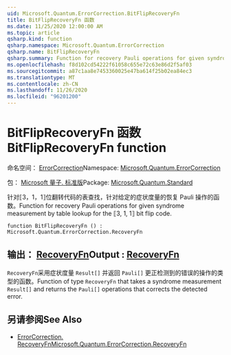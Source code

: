 ```yaml
---
uid: Microsoft.Quantum.ErrorCorrection.BitFlipRecoveryFn
title: BitFlipRecoveryFn 函数
ms.date: 11/25/2020 12:00:00 AM
ms.topic: article
qsharp.kind: function
qsharp.namespace: Microsoft.Quantum.ErrorCorrection
qsharp.name: BitFlipRecoveryFn
qsharp.summary: Function for recovery Pauli operations for given syndrome measurement by table lookup for the ⟦3, 1, 1⟧ bit flip code.
ms.openlocfilehash: f8d102cd54222f61058c655e72c63e86d2f5af03
ms.sourcegitcommit: a87c1aa8e7453360025e47ba614f25b02ea84ec3
ms.translationtype: MT
ms.contentlocale: zh-CN
ms.lasthandoff: 11/26/2020
ms.locfileid: "96201200"
---
```

# <a name="bitfliprecoveryfn-function"></a><span data-ttu-id="f3e20-102">BitFlipRecoveryFn 函数</span><span class="sxs-lookup"><span data-stu-id="f3e20-102">BitFlipRecoveryFn function</span></span>

<span data-ttu-id="f3e20-103">命名空间： [ErrorCorrection](xref:Microsoft.Quantum.ErrorCorrection)</span><span class="sxs-lookup"><span data-stu-id="f3e20-103">Namespace: [Microsoft.Quantum.ErrorCorrection](xref:Microsoft.Quantum.ErrorCorrection)</span></span>

<span data-ttu-id="f3e20-104">包： [Microsoft 量子. 标准版](https://nuget.org/packages/Microsoft.Quantum.Standard)</span><span class="sxs-lookup"><span data-stu-id="f3e20-104">Package: [Microsoft.Quantum.Standard](https://nuget.org/packages/Microsoft.Quantum.Standard)</span></span>


<span data-ttu-id="f3e20-105">针对⟦3，1，1⟧位翻转代码的表查找，针对给定的症状度量的恢复 Pauli 操作的函数。</span><span class="sxs-lookup"><span data-stu-id="f3e20-105">Function for recovery Pauli operations for given syndrome measurement by table lookup for the ⟦3, 1, 1⟧ bit flip code.</span></span>

```qsharp
function BitFlipRecoveryFn () : Microsoft.Quantum.ErrorCorrection.RecoveryFn
```


## <a name="output--recoveryfn"></a><span data-ttu-id="f3e20-106">输出： [RecoveryFn](xref:Microsoft.Quantum.ErrorCorrection.RecoveryFn)</span><span class="sxs-lookup"><span data-stu-id="f3e20-106">Output : [RecoveryFn](xref:Microsoft.Quantum.ErrorCorrection.RecoveryFn)</span></span>

<span data-ttu-id="f3e20-107">`RecoveryFn`采用症状度量 `Result[]` 并返回 `Pauli[]` 更正检测到的错误的操作的类型的函数。</span><span class="sxs-lookup"><span data-stu-id="f3e20-107">Function of type `RecoveryFn` that takes a syndrome measurement `Result[]` and returns the `Pauli[]` operations that corrects the detected error.</span></span>

## <a name="see-also"></a><span data-ttu-id="f3e20-108">另请参阅</span><span class="sxs-lookup"><span data-stu-id="f3e20-108">See Also</span></span>

- [<span data-ttu-id="f3e20-109">ErrorCorrection. RecoveryFn</span><span class="sxs-lookup"><span data-stu-id="f3e20-109">Microsoft.Quantum.ErrorCorrection.RecoveryFn</span></span>](xref:Microsoft.Quantum.ErrorCorrection.RecoveryFn)